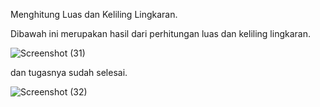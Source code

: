 Menghitung Luas dan Keliling Lingkaran.

Dibawah ini merupakan hasil dari perhitungan luas dan keliling lingkaran.


![Screenshot (31)](https://user-images.githubusercontent.com/92651803/139033932-6893bbc2-721b-42da-a97e-3f7f29fd50cf.png)


dan tugasnya sudah selesai.


![Screenshot (32)](https://user-images.githubusercontent.com/92651803/139034434-63790edf-e87f-4c24-8580-f28fbb5545c3.png)



